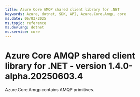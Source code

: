 ```yaml
---
title: Azure Core AMQP shared client library for .NET
keywords: Azure, dotnet, SDK, API, Azure.Core.Amqp, core
ms.date: 06/03/2025
ms.topic: reference
ms.devlang: dotnet
ms.service: core
---
```

# Azure Core AMQP shared client library for .NET - version 1.4.0-alpha.20250603.4 


Azure.Core.Amqp contains AMQP primitives. 

